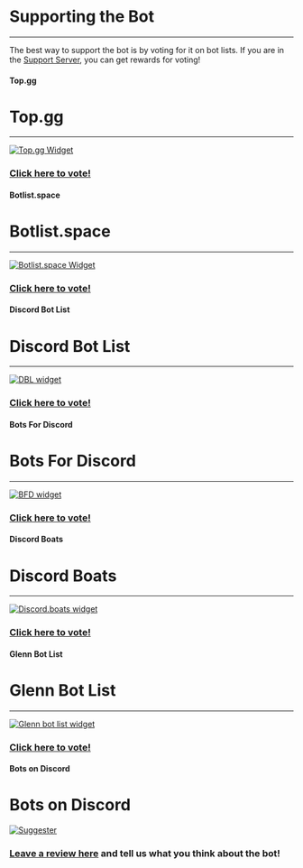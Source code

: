 # Supporting the Bot
---
The best way to support the bot is by voting for it on bot lists. If you are in the [Support Server](https://discord.gg/G5pEdUp), you can get rewards for voting!

<!-- tabs:start -->

#### **Top.gg**

# Top.gg
---
[![Top.gg Widget](https://discordbots.org/api/widget/564426594144354315.svg)](https://discordbots.org/bot/564426594144354315)
### [Click here to vote!](https://top.gg/bot/564426594144354315/vote)

#### **Botlist.space**

# Botlist.space
---
[![Botlist.space Widget](https://api.botlist.space/widget/564426594144354315/2)](https://botlist.space/bot/564426594144354315?utm_source=bls&utm_medium=widget&utm_campaign=564426594144354315)
### [Click here to vote!](https://botlist.space/bot/564426594144354315/upvote)

#### **Discord Bot List**

# Discord Bot List
---
[![DBL widget](https://discordbotlist.com/bots/564426594144354315/widget)](https://discordbotlist.com/bots/564426594144354315)
### [Click here to vote!](https://discordbotlist.com/bots/564426594144354315/upvote)

#### **Bots For Discord**

# Bots For Discord
---
[![BFD widget](https://botsfordiscord.com/api/bot/564426594144354315/widget)](https://botsfordiscord.com/bots/564426594144354315)
### [Click here to vote!](https://botsfordiscord.com/bot/564426594144354315/vote)

#### **Discord Boats**

# Discord Boats
---
[![Discord.boats widget](https://discord.boats/api/widget/564426594144354315)](https://discord.boats/bot/564426594144354315)
### [Click here to vote!](https://discord.boats/bot/564426594144354315/vote)

#### **Glenn Bot List**

# Glenn Bot List
---
[![Glenn bot list widget](https://glennbotlist.xyz/bot/564426594144354315/widget)](https://glennbotlist.xyz/bot/564426594144354315/vote)
### [Click here to vote!](https://glennbotlist.xyz/bot/564426594144354315/vote)

#### **Bots on Discord**

# Bots on Discord
[![Suggester](https://bots.ondiscord.xyz/bots/564426594144354315/embed?showGuilds=true)](https://bots.ondiscord.xyz/bots/564426594144354315)
### [Leave a review here](https://bots.ondiscord.xyz/bots/564426594144354315/review) and tell us what you think about the bot!

<!-- tabs:end -->
